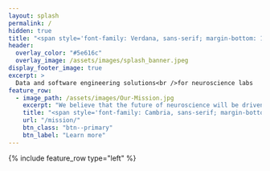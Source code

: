 ```yaml
---
layout: splash
permalink: /
hidden: true
title: "<span style='font-family: Verdana, sans-serif; margin-bottom: 10px;'>CATALYST <strong>NEURO</strong></span>"
header:
  overlay_color: "#5e616c"
  overlay_image: /assets/images/splash_banner.jpeg
display_footer_image: true
excerpt: >
  Data and software engineering solutions<br />for neuroscience labs
feature_row:
  - image_path: /assets/images/Our-Mission.jpg 
    excerpt: "We believe that the future of neuroscience will be driven by collaboration between labs. Our mission is to develop channels of communication and distribution of resources between labs to enable exponential growth and innovation. We are at the forefront of this effort, shaping the way data, analysis and visualization tools are standardized and shared across the international community of systems neuroscientists. We ensure that these tools accelerate scientific discovery by working in parallel with neuroscientists and work with them to enhance the tools they already use."
    title: "<span style='font-family: Cambria, sans-serif; margin-bottom: 10px;'>Our <b>Mission</b></span>"
    url: "/mission/"
    btn_class: "btn--primary"
    btn_label: "Learn more"
---
```


{% include feature_row type="left" %}
